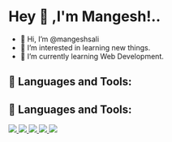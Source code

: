 # Hey 👋 ,I'm  Mangesh!..


- 👋 Hi, I’m @mangeshsali
- 👀 I’m interested in learning new things.
- 🌱 I’m currently learning Web Development.

## 🧰 Languages and Tools:
## 🚀 Languages and Tools:

<p align="left">


<a href="https://www.w3.org/html/" target="_blank"> <img src="https://img.icons8.com/color/48/000000/html-5.png"/> </a>
<a href="https://www.w3schools.com/css/" target="_blank"> <img src="https://img.icons8.com/color/48/000000/css3.png"/> </a>
<a href="https://developer.mozilla.org/en-US/docs/Web/JavaScript" target="_blank"> <img src="https://img.icons8.com/color/48/000000/javascript.png"/> </a>
<a href="https://python.org/" target="_blank"> <img src="https://www.google.com/url?sa=i&url=https%3A%2F%2Fwww.subpng.com%2Fpng-6c10oh%2F&psig=AOvVaw2W0NrOv2Gcj29HqNyuK4Q2&ust=1641479481471000&source=images&cd=vfe&ved=0CAsQjRxqFwoTCKD5wuLpmvUCFQAAAAAdAAAAABAD"/> </a>
  <a href="https://www.programiz.com/c-programming" target="_blank"> <img src="https://www.google.com/url?sa=i&url=https%3A%2F%2Ffavpng.com%2Fpng_view%2Fprogrammer-the-c-programming-language-computer-programming-png%2FGPQPnuGR&psig=AOvVaw1ScD5AAWSBB8nX2vSiqk9o&ust=1641479409226000&source=images&cd=vfe&ved=0CAsQjRxqFwoTCOiuocnpmvUCFQAAAAAdAAAAABAI"/> </a>

</p>

<br/>
  
